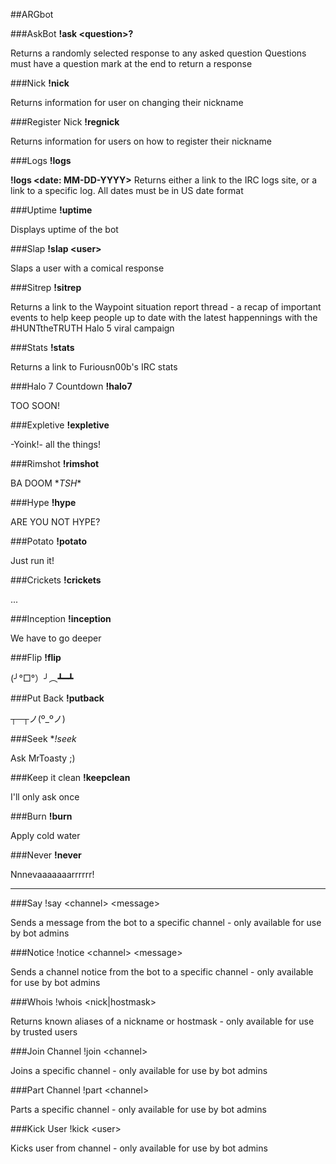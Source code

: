 ##ARGbot

###AskBot
**!ask \<question\>?**

Returns a randomly selected response to any asked question
Questions must have a question mark at the end to return a response


###Nick
**!nick**

Returns information for user on changing their nickname


###Register Nick
**!regnick**

Returns information for users on how to register their nickname


###Logs
**!logs**

**!logs \<date: MM-DD-YYYY\>**
Returns either a link to the IRC logs site, or a link to a specific log. All dates must be in US date format

###Uptime
**!uptime**

Displays uptime of the bot


###Slap
**!slap \<user\>**

Slaps a user with a comical response


###Sitrep
**!sitrep**

Returns a link to the Waypoint situation report thread - a recap of important events to help keep people up to date with the latest happennings with the #HUNTtheTRUTH Halo 5 viral campaign


###Stats
**!stats**

Returns a link to Furiousn00b's IRC stats


###Halo 7 Countdown
**!halo7**

TOO SOON!


###Expletive
**!expletive**

-Yoink!- all the things!


###Rimshot
**!rimshot**

BA DOOM \*_TSH_\*


###Hype
**!hype**

ARE YOU NOT HYPE?


###Potato
**!potato**

Just run it!


###Crickets
**!crickets**

...


###Inception
**!inception**

We have to go deeper


###Flip
**!flip**

(╯°□°）╯︵┻━┻


###Put Back
**!putback**

┬─┬ノ(º_ºノ)


###Seek
**!seek*

Ask MrToasty ;)


###Keep it clean
**!keepclean**

I'll only ask once


###Burn
**!burn**

Apply cold water


###Never
**!never**

Nnnevaaaaaaarrrrrr!


- - -


###Say
!say \<channel\> \<message\>

Sends a message from the bot to a specific channel - only available for use by bot admins

###Notice
!notice \<channel\> \<message\>

Sends a channel notice from the bot to a specific channel - only available for use by bot admins

###Whois
!whois \<nick|hostmask\>

Returns known aliases of a nickname or hostmask - only available for use by trusted users

###Join Channel
!join \<channel\>

Joins a specific channel - only available for use by bot admins

###Part Channel
!part \<channel\>

Parts a specific channel - only available for use by bot admins

###Kick User
!kick \<user\>

Kicks user from channel - only available for use by bot admins
